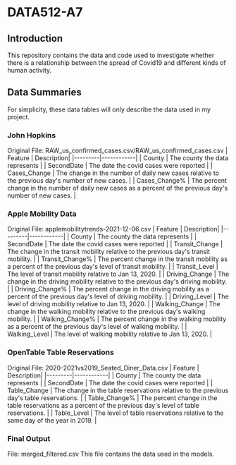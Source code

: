 # DATA512-A7
## Introduction
This repository contains the data and code used to investigate whether there is a relationship between the spread of Covid19 and different kinds of human activity.

## Data Summaries
For simplicity, these data tables will only describe the data used in my project.
### John Hopkins
Original File: RAW_us_confirmed_cases.csv/RAW_us_confirmed_cases.csv
| Feature | Description|
|---------|------------|
| County | The county the data represents |
| SecondDate | The date the covid cases were reported |
| Cases_Change | The change in the number of daily new cases relative to the previous day's number of new cases. |
| Cases_Change% | The percent change in the number of daily new cases as a percent of the previous day's number of new cases. |

### Apple Mobility Data
Original File: applemobilitytrends-2021-12-06.csv
| Feature | Description|
|---------|------------|
| County | The county the data represents |
| SecondDate | The date the covid cases were reported |
| Transit_Change | The change in the transit mobility relative to the previous day's transit mobility. |
| Transit_Change% | The percent change in the transit mobility as a percent of the previous day's level of transit mobility. |
| Transit_Level | The level of transit mobility relative to Jan 13, 2020. |
| Driving_Change | The change in the driving mobility relative to the previous day's driving mobility. |
| Driving_Change% | The percent change in the driving mobility as a percent of the previous day's level of driving mobility. |
| Driving_Level | The level of driving mobility relative to Jan 13, 2020. |
| Walking_Change | The change in the walking mobility relative to the previous day's walking mobility. |
| Walking_Change% | The percent change in the walking mobility as a percent of the previous day's level of walking mobility. |
| Walking_Level | The level of walking mobility relative to Jan 13, 2020. |

### OpenTable Table Reservations
Original File: 2020-2021vs2019_Seated_Diner_Data.csv
| Feature | Description|
|---------|------------|
| County | The county the data represents |
| SecondDate | The date the covid cases were reported |
| Table_Change | The change in the table reservations relative to the previous day's table reservations. |
| Table_Change% | The percent change in the table reservations as a percent of the previous day's level of table reservations. |
| Table_Level | The level of table reservations relative to the same day of the year in 2019. |

### Final Output
File: merged_filtered.csv
This file contains the data used in the models.